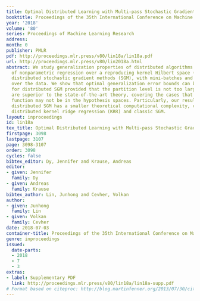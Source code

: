 ```yaml
---
title: Optimal Distributed Learning with Multi-pass Stochastic Gradient Methods
booktitle: Proceedings of the 35th International Conference on Machine Learning
year: '2018'
volume: '80'
series: Proceedings of Machine Learning Research
address: 
month: 0
publisher: PMLR
pdf: http://proceedings.mlr.press/v80/lin18a/lin18a.pdf
url: http://proceedings.mlr.press/v80/lin2018a.html
abstract: We study generalization properties of distributed algorithms in the setting
  of nonparametric regression over a reproducing kernel Hilbert space (RKHS). We investigate
  distributed stochastic gradient methods (SGM), with mini-batches and multi-passes
  over the data. We show that optimal generalization error bounds can be retained
  for distributed SGM provided that the partition level is not too large. Our results
  are superior to the state-of-the-art theory, covering the cases that the regression
  function may not be in the hypothesis spaces. Particularly, our results show that
  distributed SGM has a smaller theoretical computational complexity, compared with
  distributed kernel ridge regression (KRR) and classic SGM.
layout: inproceedings
id: lin18a
tex_title: Optimal Distributed Learning with Multi-pass Stochastic Gradient Methods
firstpage: 3098
lastpage: 3107
page: 3098-3107
order: 3098
cycles: false
bibtex_editor: Dy, Jennifer and Krause, Andreas
editor:
- given: Jennifer
  family: Dy
- given: Andreas
  family: Krause
bibtex_author: Lin, Junhong and Cevher, Volkan
author:
- given: Junhong
  family: Lin
- given: Volkan
  family: Cevher
date: 2018-07-03
container-title: Proceedings of the 35th International Conference on Machine Learning
genre: inproceedings
issued:
  date-parts:
  - 2018
  - 7
  - 3
extras:
- label: Supplementary PDF
  link: http://proceedings.mlr.press/v80/lin18a/lin18a-supp.pdf
# Format based on citeproc: http://blog.martinfenner.org/2013/07/30/citeproc-yaml-for-bibliographies/
---
```

